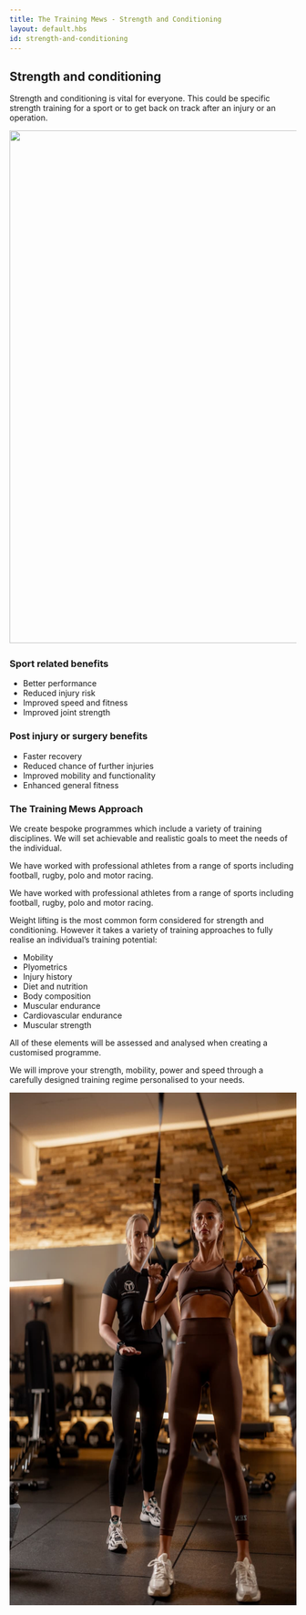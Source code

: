 ```yaml
---
title: The Training Mews - Strength and Conditioning
layout: default.hbs
id: strength-and-conditioning
---
```


<div class="mb-5"></div>

<div class="container">

## Strength and conditioning

Strength and conditioning is vital for everyone. This could be specific strength training for a sport or to get back on track after an injury or an operation.

<div class="row mb-5">



<div class="col-6 col-lg-3">
<img class="side-image" width="600" height="900" src="/images/opt/AC0A1345-opt.jpg">
</div>

<div class="col">

### Sport related benefits

* Better performance 
* Reduced injury risk
* Improved speed and fitness
* Improved joint strength

### Post injury or surgery benefits 

* Faster recovery
* Reduced chance of further injuries
* Improved mobility and functionality
* Enhanced general fitness

</div>
</div>

<div class="row">

### The Training Mews Approach

<div class="col">

We create bespoke programmes which include a variety of training disciplines. We will set achievable and realistic goals to meet the needs of the individual. 

We have worked with professional athletes from a range of sports including football, rugby, polo and motor racing.

We have worked with professional athletes from a range of sports including football, rugby, polo and motor racing.

Weight lifting is the most common form considered for strength and conditioning. However it takes a variety of training approaches to fully realise an individual’s training potential: 
* Mobility 
* Plyometrics
* Injury history 
* Diet and nutrition
* Body composition
* Muscular endurance
* Cardiovascular endurance 
* Muscular strength 

All of these elements will be assessed and analysed when creating a customised programme.  

We will improve your strength, mobility, power and speed through a carefully designed training regime personalised to your needs.

</div>

<div class="col-6 col-lg-3">
<img class="side-image" width="600" height="900" src="images/opt/AC0A1753-opt.jpg">
</div>

</div>

</div>
